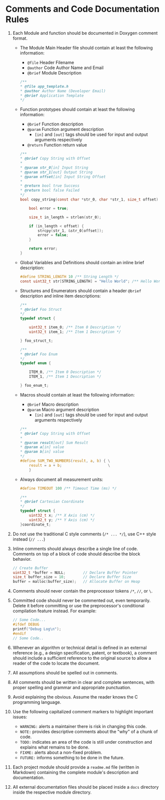 # Comments and Code Documentation Rules

1. Each Module and function should be documented in Doxygen comment format.
    
    - The Module Main Header file should contain at least the following information:
        - `@file` Header Filename
        - `@author` Code Author Name and Email
        - `@brief` Module Description

        ```c
        /**
        * @file app_template.h
        * @author Author Name (Developer Email)
        * @brief Application Template
        */
        ```


    - Function prototypes should contain at least the following information:
        - `@brief` Function description
        - `@param` Function argument description
            - `[in]` and `[out]` tags should be used for input and output arguments respectively
        - `@return` Function return value

        ```c
        /**
        * @brief Copy String with Offset
        * 
        * @param str_0[in] Input String
        * @param str_1[out] Output String
        * @param offset[in] Input String Offset
        *
        * @return bool true Success
        * @return bool false Failed
        */
        bool copy_string(const char *str_0, char *str_1, size_t offset) {

            bool error = true;

            size_t in_length = strlen(str_0);

            if (in_length < offset) {
                strcpy(str_1, &str_0[offset]);
                error = false;
            } 

            return error;
        }
        ```

    - Global Variables and Definitions should contain an inline brief description:
        
        ```c
        #define STRING_LENGTH 10 /** String Length */
        const uint32_t str[STRING_LENGTH] = "Hello World"; /** Hello World String */ 
        ```

    - Structures and Enumerators should contain a header `@brief` description and inline item descriptions:
        
        ```c
        /**
        * @brief Foo Struct
        */
        typedef struct {

            uint32_t item_0; /** Item 0 Description */
            uint32_t item_1; /** Item 1 Description */

        } foo_struct_t;

        /**
        * @brief Foo Enum
        */
        typedef enum {

            ITEM_0, /** Item 0 Description */
            ITEM_1, /** Item 1 Description */

        } foo_enum_t;
        ```

    - Macros should contain at least the following information:
        - `@brief` Macro description
        - `@param` Macro argument description
            - `[in]` and `[out]` tags should be used for input and output arguments respectively

        ```c
        /**
        * @brief Copy String with Offset
        * 
        * @param result[out] Sum Result
        * @param a[in] value
        * @param b[in] value
        */
        #define SUM_TWO_NUMBERS(result, a, b) { \
            result = a + b;                     \
            }
        ```

    - Always document all measurement units:

        ```c
        #define TIMEOUT 100 /** Timeout Time (ms) */

        /**
        * @brief Cartesian Coordinate
        */
        typedef struct {
            uint32_t x; /** X Axis (cm) */
            uint32_t y; /** Y Axis (cm) */
        }coordinate_t;
        ```



1. Do not use the traditional C style comments (`/* ... */`), use C++ style instead  (`// ...`)

1. Inline comments should always describe a single line of code. Comments on top of a block of code should describe the block behavior.

    ```c
    // Create Buffer
    uint32_t *buffer = NULL;        // Declare Buffer Pointer
    size_t buffer_size = 10;        // Declare Buffer Size
    buffer = malloc(buffer_size);   // Allocate Buffer on Heap
    ```

1. Comments should never contain the preprocessor tokens `/*`, `//`, or `\`.

1. Committed code should never be commented out, even temporarily. Delete it before committing or use the preprocessor's conditional compilation feature instead. For example:
    
    ```c
    // Some Code...
    #ifdef DEBUG
    printf("Debug Log\n");
    #endif
    // Some Code..
    ```

1. Whenever an algorithm or technical detail is defined in an external reference (e.g., a design specification, patent, or textbook), a comment should include a sufficient reference to the original source to allow a reader of the code to locate the document.

1. All assumptions should be spelled out in comments.

1. All comments should be written in clear and complete sentences, with proper spelling and grammar and appropriate punctuation.

1. Avoid explaining the obvious. Assume the reader knows the C programming language.

1. Use the following capitalized comment markers to highlight important issues:
    - `WARNING:` alerts a maintainer there is risk in changing this code.
    - `NOTE:` provides descriptive comments about the "why" of a chunk of code.
    - `TODO:`  indicates an area of the code is still under construction and explains what remains to be done.
    - `FIXME:` alerts about a non-fixed problem. 
    - `FUTURE:` informs something to be done in the future. 


1. Each project module should provide a `readme.md` file (written in Markdown) containing the complete module's description and documentation. 

1. All external documentation files should be placed inside a `docs` directory inside the respective module directory.
